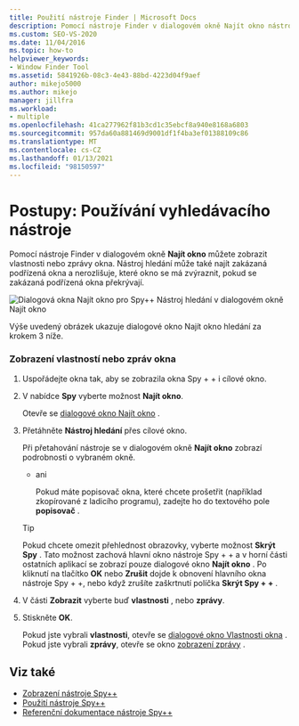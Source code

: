 ```yaml
---
title: Použití nástroje Finder | Microsoft Docs
description: Pomocí nástroje Finder v dialogovém okně Najít okno nástroje Spy + + můžete zobrazit vlastnosti okna nebo zprávy během relace ladění.
ms.custom: SEO-VS-2020
ms.date: 11/04/2016
ms.topic: how-to
helpviewer_keywords:
- Window Finder Tool
ms.assetid: 5841926b-08c3-4e43-88bd-4223d04f9aef
author: mikejo5000
ms.author: mikejo
manager: jillfra
ms.workload:
- multiple
ms.openlocfilehash: 41ca277962f81b3cd1c35ebcf8a940e8168a6803
ms.sourcegitcommit: 957da60a881469d9001df1f4ba3ef01388109c86
ms.translationtype: MT
ms.contentlocale: cs-CZ
ms.lasthandoff: 01/13/2021
ms.locfileid: "98150597"
---
```

# <a name="how-to-use-the-finder-tool"></a>Postupy: Používání vyhledávacího nástroje
Pomocí nástroje Finder v dialogovém okně **Najít okno** můžete zobrazit vlastnosti nebo zprávy okna. Nástroj hledání může také najít zakázaná podřízená okna a nerozlišuje, které okno se má zvýraznit, pokud se zakázaná podřízená okna překrývají.

 ![Dialogová okna Najít okno pro Spy&#43;&#43; ](../debugger/media/icon_spy--_find.png "_Find Icon_Spy + +") Nástroj hledání v dialogovém okně Najít okno

 Výše uvedený obrázek ukazuje dialogové okno Najít okno hledání za krokem 3 níže.

### <a name="to-display-window-properties-or-messages"></a>Zobrazení vlastností nebo zpráv okna

1. Uspořádejte okna tak, aby se zobrazila okna Spy + + i cílové okno.

2. V nabídce **Spy** vyberte možnost **Najít okno**.

    Otevře se [dialogové okno Najít okno](../debugger/find-window-dialog-box.md) .

3. Přetáhněte **Nástroj hledání** přes cílové okno.

    Při přetahování nástroje se v dialogovém okně **Najít okno** zobrazí podrobnosti o vybraném okně.

   - ani

     Pokud máte popisovač okna, které chcete prošetřit (například zkopírované z ladicího programu), zadejte ho do textového pole **popisovač** .

   > [!TIP]
   > Pokud chcete omezit přehlednost obrazovky, vyberte možnost **Skrýt Spy** . Tato možnost zachová hlavní okno nástroje Spy + + a v horní části ostatních aplikací se zobrazí pouze dialogové okno **Najít okno** . Po kliknutí na tlačítko **OK** nebo **Zrušit** dojde k obnovení hlavního okna nástroje Spy + +, nebo když zrušíte zaškrtnutí políčka **Skrýt Spy + +** .

4. V části **Zobrazit** vyberte buď **vlastnosti** , nebo **zprávy**.

5. Stiskněte **OK**.

    Pokud jste vybrali **vlastnosti**, otevře se [dialogové okno Vlastnosti okna](../debugger/window-properties-dialog-box.md) . Pokud jste vybrali **zprávy**, otevře se okno [zobrazení zprávy](../debugger/messages-view.md) .

## <a name="see-also"></a>Viz také
- [Zobrazení nástroje Spy++](../debugger/spy-increment-views.md)
- [Použití nástroje Spy++](../debugger/using-spy-increment.md)
- [Referenční dokumentace nástroje Spy++](../debugger/spy-increment-reference.md)